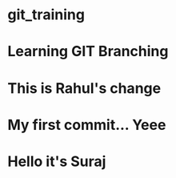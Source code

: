 # git_training

# Learning GIT Branching

# This is Rahul's change
# My first commit... Yeee
# Hello it's Suraj

